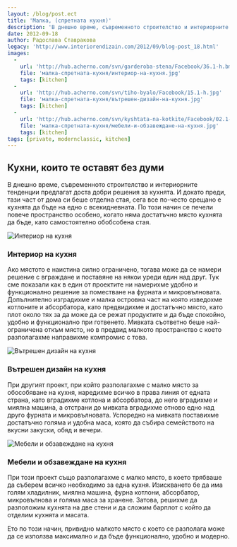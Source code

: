 ```yaml
---
layout: /blog/post.ect
title: 'Малка, (спретната кухня)'
description: 'В днешно време, съвременното строителство и интериорните тенденции предлагат доста добри решения за кухнята. И докато преди, тази част от дома си беше отделна стая, сега все по-често срещано е кухнята да бъде на едно с всекидневната.'
date: 2012-09-18
author: Радослава Ставракова
legacy: 'http://www.interiorendizain.com/2012/09/blog-post_18.html'
images:
  -
    url: 'http://hub.acherno.com/svn/garderoba-stena/Facebook/36.1-h.bmp'
    file: 'малка-спретната-кухня/интериор-на-кухня.jpg'
    tags: [kitchen]
  -
    url: 'http://hub.acherno.com/svn/tiho-byalo/Facebook/15.1-h.jpg'
    file: 'малка-спретната-кухня/вътрешен-дизайн-на-кухня.jpg'
    tags: [kitchen]
  -
    url: 'http://hub.acherno.com/svn/kyshtata-na-kotkite/Facebook/02.1-k_f.jpg'
    file: 'малка-спретната-кухня/мебели-и-обзавеждане-на-кухня.jpg'
    tags: [kitchen]
tags: [private, modernclassic, kitchen]
---
```

## Кухни, които те оставят **без думи**
В днешно време, съвременното строителство и интериорните тенденции предлагат доста добри решения за кухнята. И докато преди, тази част от дома си беше отделна стая, сега все по-често срещано е кухнята да бъде на едно с всекидневната. По този начин се печели повече пространство особено, когато няма достатъчно място кухнята да бъде, като самостоятелно обобсобена стая.

![Интериор на кухня](малка-спретната-кухня/интериор-на-кухня.jpg)
### Интериор на **кухня**

Ако мястото е наистина силно ограничено, тогава може да се намери решение с вграждане и поставяне на някои уреди един над друг. Тук сме показали как в един от проектите ни намерихме удобно и функционално решение за поместване на фурната и микровълновата. Допълнително изградихме и малка островна част на която изведохме котлоните и абсорбатора, като предвидихме и достатъчно място, като плот около тях за да може да се режат продуктите и да бъде спокойно, удобно и функционално при готвенето. Мивката съответно беше най-ограничена откъм място, но в предвид малкото пространство с което разполагахме направихме компромис с това.

![Вътрешен дизайн на кухня](малка-спретната-кухня/вътрешен-дизайн-на-кухня.jpg)
### Вътрешен дизайн на **кухня**

При другият проект, при който разполагахме с малко място за обособяване на кухня, наредихме всичко в права линия от едната страна, като вградихме котлона и абсорбатора, до него вградихме и миялна машина, а отстрани до мивката вградихме отново едно над друго фурната и микровълновата. Успоредно на мивката поставихме достатъчно голяма и удобна маса, която да събира семейството на вкусни закуски, обяд и вечери.

![Мебели и обзавеждане на кухня](малка-спретната-кухня/мебели-и-обзавеждане-на-кухня.jpg)
### Мебели и обзавеждане на **кухня**

При този проект също разполагахме с малко място, в което трябваше да съберем всичко необходимо за една кухня. Изискването бе да има голям хладилник, миялна машина, фурна котлони, абсорбатор, микровълнова и голяма маса за хранене. Затова, решихме да разположим кухнята на две стени и да сложим барплот с който да отделим кухнята и масата.

Ето по този начин, привидно малкото място с което се разполага може да се използва максимално и да бъде функционално, удобно и модерно.